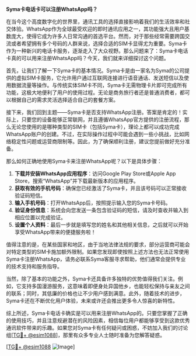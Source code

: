 **Syma卡电话卡可以注册WhatsApp吗？**

在当今这个高度数字化的世界里，通讯工具的选择直接影响着我们的生活效率和社交体验。WhatsApp作为全球最受欢迎的即时通讯应用之一，其功能强大且用户基数庞大，使得它成为许多人日常沟通的首选平台。然而，对于那些经常需要跨国交流或者希望拥有多个号码的人群来说，选择合适的SIM卡显得尤为重要。Syma卡作为一种新兴的电话卡服务，逐渐走入了大众视野。那么问题来了：Syma卡电话卡真的可以用来注册WhatsApp吗？今天，我们就来详细探讨这个问题。

首先，让我们了解一下Syma卡的基本情况。Syma卡是由一家名为Syma的公司提供的虚拟SIM卡服务，它允许用户通过互联网连接进行语音通话、发送短信以及使用数据流量等操作。与传统实体SIM卡不同，Syma卡无需物理卡片即可完成所有功能，这极大地便利了用户的使用过程。无论是商务旅行者还是普通消费者，都可以根据自己的需求灵活选择适合自己的套餐方案。

接下来，我们回到主题——Syma卡是否支持WhatsApp注册。答案是肯定的！实际上，只要您的设备能够正常联网，并且遵循WhatsApp官方提供的注册流程，那么无论您使用的是哪种类型的SIM卡（包括Syma卡），理论上都可以成功完成WhatsApp账户的创建。不过，在实际操作过程中可能会遇到一些小挑战，比如网络稳定性问题或运营商限制等。因此，为了确保顺利注册，建议您提前做好充分准备。

那么如何正确地使用Syma卡来注册WhatsApp呢？以下是具体步骤：

1. **下载并安装WhatsApp应用程序**：访问Google Play Store或Apple App Store，搜索“WhatsApp”并下载最新版本的应用程序。
2. **获取有效的手机号码**：确保您已经激活了Syma卡，并且该号码可以正常接收验证码短信。
3. **输入手机号码**：打开WhatsApp后，按照提示输入您的Syma卡号码。
4. **验证身份信息**：系统会向您发送一条包含验证码的短信，请及时查收并输入到相应位置以完成验证。
5. **设置个人资料**：最后一步就是填写您的姓名和其他相关信息，之后就可以开始享受WhatsApp带来的便捷服务啦！

值得注意的是，在某些国家和地区，由于当地法律法规的要求，部分运营商可能会对特定类型的SIM卡施加额外限制。如果您发现即使按照上述方法也无法正常使用Syma卡注册WhatsApp，请务必联系Syma客服寻求帮助，他们通常会提供专业的技术支持和服务指导。

当然，除了基本的功能之外，Syma卡还具备许多独特的优势值得我们关注。例如，它支持多国漫游服务，这意味着即便身处异国他乡，也能轻松保持与亲友之间的联系；同时，其低廉的价格也让不少用户感到满意。此外，随着技术的进步，Syma卡还在不断优化用户体验，未来或许还会推出更多令人惊喜的新特性。

综上所述，Syma卡电话卡确实是可以用来注册WhatsApp的。只要您掌握了正确的使用技巧，并且注意规避潜在的风险因素，相信每位用户都能够享受到这款优秀通讯软件带来的乐趣。如果您对Syma卡有任何疑问或困惑，不妨加入我们的讨论组[[TG💪+ @esim1088](https://t.me/s/esim1088)]，那里有众多专业人士随时准备为您解答疑惑。

[[TG💪+ @esim1088](https://t.me/s/esim1088) ![Image](https://i.postimg.cc/4NQfJmqS/Snipaste-2025-05-13-00-14-12.png)]